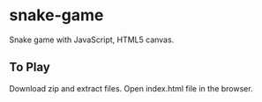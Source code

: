 # snake-game

Snake game with JavaScript, HTML5 canvas.

## To Play

Download zip and extract files.
Open index.html file in the browser.
